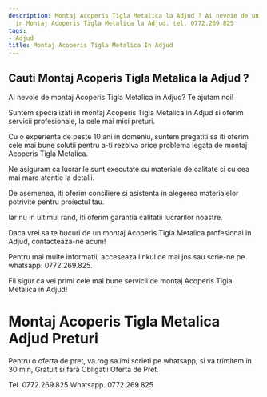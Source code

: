 ```yaml
---
description: Montaj Acoperis Tigla Metalica la Adjud ? Ai nevoie de un profesionist
  in Montaj Acoperis Tigla Metalica la Adjud. tel. 0772.269.825
tags:
- Adjud
title: Montaj Acoperis Tigla Metalica In Adjud
---
```



## Cauti Montaj Acoperis Tigla Metalica la Adjud ?

Ai nevoie de montaj Acoperis Tigla Metalica in Adjud? Te ajutam noi! 

Suntem specializati in montaj Acoperis Tigla Metalica in Adjud si oferim servicii profesionale, la cele mai mici preturi. 

Cu o experienta de peste 10 ani in domeniu, suntem pregatiti sa iti oferim cele mai bune solutii pentru a-ti rezolva orice problema legata de montaj Acoperis Tigla Metalica. 

Ne asiguram ca lucrarile sunt executate cu materiale de calitate si cu cea mai mare atentie la detalii. 

De asemenea, iti oferim consiliere si asistenta in alegerea materialelor potrivite pentru proiectul tau. 

Iar nu in ultimul rand, iti oferim garantia calitatii lucrarilor noastre. 

Daca vrei sa te bucuri de un montaj Acoperis Tigla Metalica profesional in Adjud, contacteaza-ne acum! 

Pentru mai multe informatii, acceseaza linkul de mai jos sau scrie-ne pe whatsapp: 0772.269.825. 

Fii sigur ca vei primi cele mai bune servicii de montaj Acoperis Tigla Metalica in Adjud!

# Montaj Acoperis Tigla Metalica Adjud Preturi
Pentru o oferta de pret, va rog sa imi scrieti pe whatsapp, si va trimitem in 30 min, Gratuit si fara Obligatii Oferta de Pret.

Tel. 0772.269.825
Whatsapp. 0772.269.825